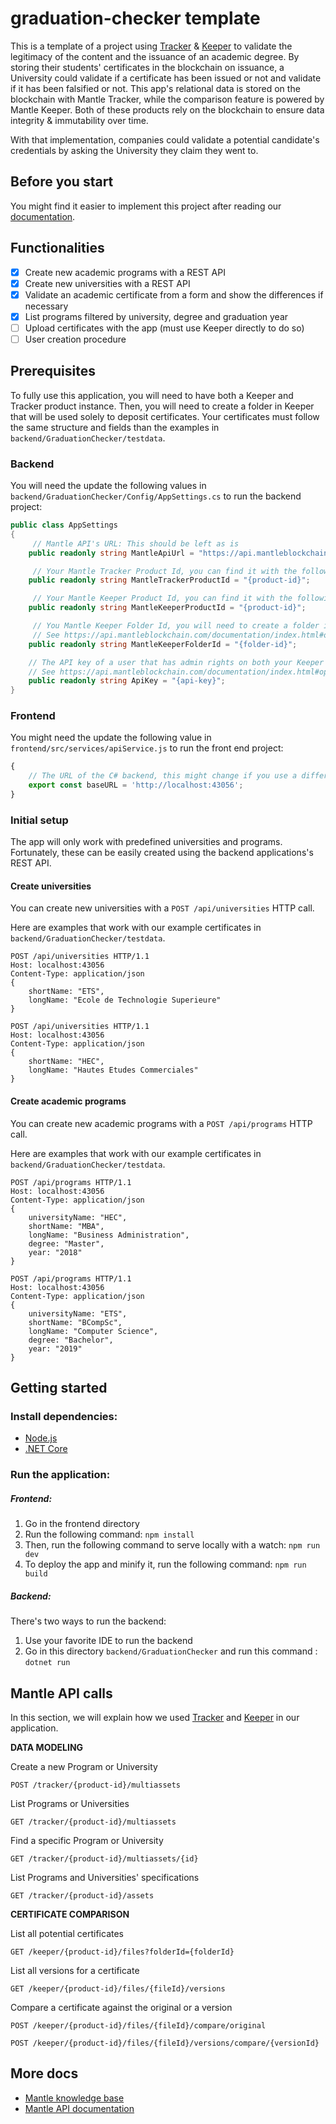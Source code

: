 # graduation-checker template
This is a template of a project using [Tracker](https://www.mantleblockchain.com/tracker) & [Keeper](https://www.mantleblockchain.com/keeper)
to validate the legitimacy of the content and the issuance of an academic degree.
By storing their students' certificates in the blockchain on issuance,
a University could validate if a certificate has been issued or not and validate if it has been falsified or not.
This app's relational data is stored on the blockchain with Mantle Tracker,
while the comparison feature is powered by Mantle Keeper.
Both of these products rely on the blockchain to ensure data integrity & immutability over time.

With that implementation, companies could validate a potential candidate's credentials 
by asking the University they claim they went to.

## Before you start
You might find it easier to implement this project after reading our [documentation](https://developer.mantleblockchain.com/docs).

## Functionalities
- [x] Create new academic programs with a REST API
- [x] Create new universities with a REST API
- [x] Validate an academic certificate from a form and show the differences if necessary
- [x] List programs filtered by university, degree and graduation year
- [ ] Upload certificates with the app (must use Keeper directly to do so)
- [ ] User creation procedure

## Prerequisites

To fully use this application, you will need to have both a Keeper and Tracker product instance.
Then, you will need to create a folder in Keeper that will be used solely to deposit certificates.
Your certificates must follow the same structure and fields than the examples in `backend/GraduationChecker/testdata`.

### Backend
You will need the update the following values in `backend/GraduationChecker/Config/AppSettings.cs` to run the backend project:

``` c#
public class AppSettings
{
     // Mantle API's URL: This should be left as is
    public readonly string MantleApiUrl = "https://api.mantleblockchain.com";

     // Your Mantle Tracker Product Id, you can find it with the following HTTP call: GET http://api.mantleblockchain.com/products
    public readonly string MantleTrackerProductId = "{product-id}";

     // Your Mantle Keeper Product Id, you can find it with the following HTTP call: GET http://api.mantleblockchain.com/products
    public readonly string MantleKeeperProductId = "{product-id}";

     // You Mantle Keeper Folder Id, you will need to create a folder in which the certificates will be stored
     // See https://api.mantleblockchain.com/documentation/index.html#operation/CreateFolder for more details
    public readonly string MantleKeeperFolderId = "{folder-id}";

    // The API key of a user that has admin rights on both your Keeper and Tracker instances
    // See https://api.mantleblockchain.com/documentation/index.html#operation/CreateApiKey for more details
    public readonly string ApiKey = "{api-key}";
}
```

### Frontend
You might need the update the following value in `frontend/src/services/apiService.js` to run the front end project:

``` javascript
{
    // The URL of the C# backend, this might change if you use a different port, or if you don't host the backend on your local machine
    export const baseURL = 'http://localhost:43056';
}
```

### Initial setup
The app will only work with predefined universities and programs.
Fortunately, these can be easily created using the backend applications's REST API.

#### Create universities

You can create new universities with a `POST /api/universities` HTTP call.

Here are examples that work with our example certificates in `backend/GraduationChecker/testdata`.

```
POST /api/universities HTTP/1.1
Host: localhost:43056
Content-Type: application/json
{
	shortName: "ETS",
	longName: "Ecole de Technologie Superieure"
}

POST /api/universities HTTP/1.1
Host: localhost:43056
Content-Type: application/json
{
	shortName: "HEC",
	longName: "Hautes Etudes Commerciales"
}
```

#### Create academic programs

You can create new academic programs with a `POST /api/programs` HTTP call.

Here are examples that work with our example certificates in `backend/GraduationChecker/testdata`.

```
POST /api/programs HTTP/1.1
Host: localhost:43056
Content-Type: application/json
{
	universityName: "HEC",
	shortName: "MBA",
	longName: "Business Administration",
	degree: "Master",
	year: "2018"
}

POST /api/programs HTTP/1.1
Host: localhost:43056
Content-Type: application/json
{
	universityName: "ETS",
	shortName: "BCompSc",
	longName: "Computer Science",
	degree: "Bachelor",
	year: "2019"
}
```

## Getting started
### Install dependencies:
- [Node.js](https://nodejs.org/en/)
- [.NET Core](https://dotnet.microsoft.com/download)

### Run the application:
##### Frontend:
1. Go in the frontend directory
2. Run the following command: `npm install`
3. Then, run the following command to serve locally with a watch: `npm run dev`
4. To deploy the app and minify it, run the following command: `npm run build`

##### Backend:
There's two ways to run the backend:
1. Use your favorite IDE to run the backend
2. Go in this directory `backend/GraduationChecker` and run this command : `dotnet run`

## Mantle API calls
In this section, we will explain how we used [Tracker](https://www.mantleblockchain.com/tracker) and [Keeper](https://www.mantleblockchain.com/keeper) in our application.

**DATA MODELING**

Create a new Program or University

`POST /tracker/{product-id}/multiassets`

List Programs or Universities

`GET /tracker/{product-id}/multiassets`

Find a specific Program or University

`GET /tracker/{product-id}/multiassets/{id}`

List Programs and Universities' specifications

`GET /tracker/{product-id}/assets`

**CERTIFICATE COMPARISON**

List all potential certificates

`GET /keeper/{product-id}/files?folderId={folderId}`

List all versions for a certificate

`GET /keeper/{product-id}/files/{fileId}/versions`

Compare a certificate against the original or a version

`POST /keeper/{product-id}/files/{fileId}/compare/original` 

`POST /keeper/{product-id}/files/{fileId}/versions/compare/{versionId}`

## More docs
- [Mantle knowledge base](https://developer.mantleblockchain.com/docs)
- [Mantle API documentation](https://api.mantleblockchain.com/documentation)
